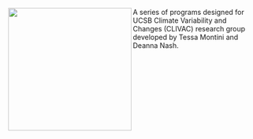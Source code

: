 

<a href="https://raw.githubusercontent.com/dlnash/pyclivac/master/sample-data/images/pyclivac_logo.png"><img src="https://raw.githubusercontent.com/dlnash/pyclivac/master/sample-data/images/pyclivac_logo.png" align="left" width="250" ></a>

A series of programs designed for UCSB Climate Variability and Changes (CLIVAC) research group developed by Tessa Montini and Deanna Nash.
